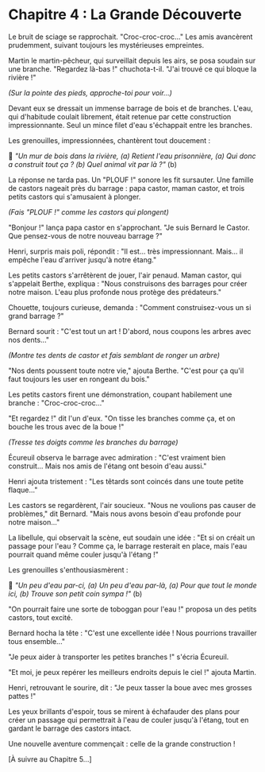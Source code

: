 # Chapitre 4 : La Grande Découverte

Le bruit de sciage se rapprochait. "Croc-croc-croc..." Les amis avancèrent prudemment, suivant toujours les mystérieuses empreintes.

Martin le martin-pêcheur, qui surveillait depuis les airs, se posa soudain sur une branche. "Regardez là-bas !" chuchota-t-il. "J'ai trouvé ce qui bloque la rivière !"

*(Sur la pointe des pieds, approche-toi pour voir...)*

Devant eux se dressait un immense barrage de bois et de branches. L'eau, qui d'habitude coulait librement, était retenue par cette construction impressionnante. Seul un mince filet d'eau s'échappait entre les branches.

Les grenouilles, impressionnées, chantèrent tout doucement :

🎵 *"Un mur de bois dans la rivière, (a)
Retient l'eau prisonnière, (a)
Qui donc a construit tout ça ? (b)
Quel animal vit par là ?"* (b)

La réponse ne tarda pas. Un "PLOUF !" sonore les fit sursauter. Une famille de castors nageait près du barrage : papa castor, maman castor, et trois petits castors qui s'amusaient à plonger.

*(Fais "PLOUF !" comme les castors qui plongent)*

"Bonjour !" lança papa castor en s'approchant. "Je suis Bernard le Castor. Que pensez-vous de notre nouveau barrage ?"

Henri, surpris mais poli, répondit : "Il est... très impressionnant. Mais... il empêche l'eau d'arriver jusqu'à notre étang."

Les petits castors s'arrêtèrent de jouer, l'air penaud. Maman castor, qui s'appelait Berthe, expliqua : "Nous construisons des barrages pour créer notre maison. L'eau plus profonde nous protège des prédateurs."

Chouette, toujours curieuse, demanda : "Comment construisez-vous un si grand barrage ?"

Bernard sourit : "C'est tout un art ! D'abord, nous coupons les arbres avec nos dents..."

*(Montre tes dents de castor et fais semblant de ronger un arbre)*

"Nos dents poussent toute notre vie," ajouta Berthe. "C'est pour ça qu'il faut toujours les user en rongeant du bois."

Les petits castors firent une démonstration, coupant habilement une branche : "Croc-croc-croc..."

"Et regardez !" dit l'un d'eux. "On tisse les branches comme ça, et on bouche les trous avec de la boue !"

*(Tresse tes doigts comme les branches du barrage)*

Écureuil observa le barrage avec admiration : "C'est vraiment bien construit... Mais nos amis de l'étang ont besoin d'eau aussi."

Henri ajouta tristement : "Les têtards sont coincés dans une toute petite flaque..."

Les castors se regardèrent, l'air soucieux. "Nous ne voulions pas causer de problèmes," dit Bernard. "Mais nous avons besoin d'eau profonde pour notre maison..."

La libellule, qui observait la scène, eut soudain une idée : "Et si on créait un passage pour l'eau ? Comme ça, le barrage resterait en place, mais l'eau pourrait quand même couler jusqu'à l'étang !"

Les grenouilles s'enthousiasmèrent :

🎵 *"Un peu d'eau par-ci, (a)
Un peu d'eau par-là, (a)
Pour que tout le monde ici, (b)
Trouve son petit coin sympa !"* (b)

"On pourrait faire une sorte de toboggan pour l'eau !" proposa un des petits castors, tout excité.

Bernard hocha la tête : "C'est une excellente idée ! Nous pourrions travailler tous ensemble..."

"Je peux aider à transporter les petites branches !" s'écria Écureuil. 

"Et moi, je peux repérer les meilleurs endroits depuis le ciel !" ajouta Martin.

Henri, retrouvant le sourire, dit : "Je peux tasser la boue avec mes grosses pattes !"

Les yeux brillants d'espoir, tous se mirent à échafauder des plans pour créer un passage qui permettrait à l'eau de couler jusqu'à l'étang, tout en gardant le barrage des castors intact.

Une nouvelle aventure commençait : celle de la grande construction !

[À suivre au Chapitre 5...]